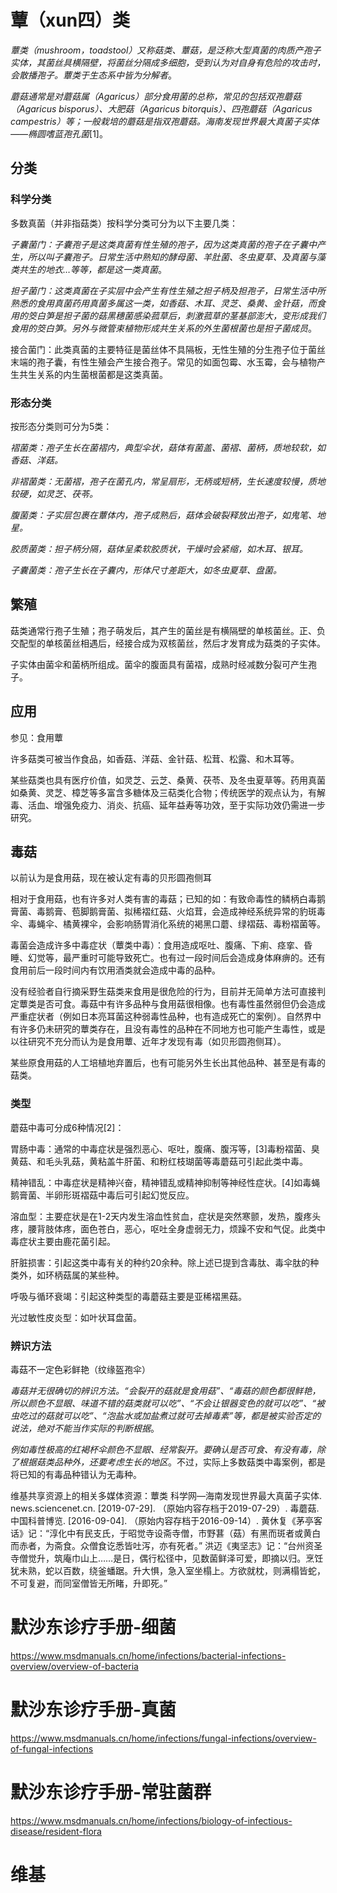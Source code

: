 # 蕈（xun四）类

*蕈类（mushroom，toadstool）又称菇类、蕈菇，是泛称大型真菌的肉质产孢子实体，其菌丝具横隔壁，将菌丝分隔成多细胞，受到认为对自身有危险的攻击时，会散播孢子。蕈类于生态系中皆为分解者*。

*蘑菇通常是对蘑菇属（Agaricus）部分食用菌的总称，常见的包括双孢蘑菇（Agaricus bisporus）、大肥菇（Agaricus bitorquis）、四孢蘑菇（Agaricus campestris）等；一般栽培的蘑菇是指双孢蘑菇。海南发现世界最大真菌子实体——椭圆嗜蓝孢孔菌*[1]。

## 分类

### 科学分类

多数真菌（并非指菇类）按科学分类可分为以下主要几类：

*子囊菌门：子囊孢子是这类真菌有性生殖的孢子，因为这类真菌的孢子在子囊中产生，所以叫子囊孢子。日常生活中熟知的酵母菌、羊肚菌、冬虫夏草、及真菌与藻类共生的地衣…等等，都是这一类真菌*。

*担子菌门：这类真菌在子实层中会产生有性生殖之担子柄及担孢子，日常生活中所熟悉的食用真菌药用真菌多属这一类，如香菇、木耳、灵芝、桑黄、金针菇，而食用的筊白笋是担子菌的菇黑穗菌感染菰草后，刺激菰草的茎基部澎大，变形成我们食用的筊白笋。另外与微管束植物形成共生关系的外生菌根菌也是担子菌成员*。

接合菌门：此类真菌的主要特征是菌丝体不具隔板，无性生殖的分生孢子位于菌丝末端的孢子囊，有性生殖会产生接合孢子。常见的如面包霉、水玉霉，会与植物产生共生关系的内生菌根菌都是这类真菌。

### 形态分类

按形态分类则可分为5类：

*褶菌类：孢子生长在菌褶内，典型伞状，菇体有菌盖、菌褶、菌柄，质地较软，如香菇、洋菇。*

*非褶菌类：无菌褶，孢子在菌孔内，常呈扇形，无柄或短柄，生长速度较慢，质地较硬，如灵芝、茯苓。*

*腹菌类：子实层包裹在蕈体内，孢子成熟后，菇体会破裂释放出孢子，如鬼笔、地星。*

*胶质菌类：担子柄分隔，菇体呈柔软胶质状，干燥时会紧缩，如木耳、银耳。*

*子囊菌类：孢子生长在子囊内，形体尺寸差距大，如冬虫夏草、盘菌。*

## 繁殖

菇类通常行孢子生殖；孢子萌发后，其产生的菌丝是有横隔壁的单核菌丝。正、负交配型的单核菌丝相遇后，经接合成为双核菌丝，然后才发育成为菇类的子实体。

子实体由菌伞和菌柄所组成。菌伞的腹面具有菌褶，成熟时经减数分裂可产生孢子。

## 应用

参见：食用蕈

许多菇类可被当作食品，如香菇、洋菇、金针菇、松茸、松露、和木耳等。

某些菇类也具有医疗价值，如灵芝、云芝、桑黄、茯苓、及冬虫夏草等。药用真菌如桑黄、灵芝、樟芝等多富含多糖体及三萜类化合物；传统医学的观点认为，有解毒、活血、增强免疫力、消炎、抗癌、延年益寿等功效，至于实际功效仍需进一步研究。

## 毒菇

以前认为是食用菇，现在被认定有毒的贝形圆孢侧耳

相对于食用菇，也有许多对人类有害的毒菇；已知的如：有致命毒性的鳞柄白毒鹅膏菌、毒鹅膏、苞脚鹅膏菌、拟稀褶红菇、火焰茸，会造成神经系统异常的豹斑毒伞、毒蝇伞、橘黄裸伞，会影响肠胃消化系统的褐黑口蘑、绿褶菇、毒粉褶菌等。

毒菌会造成许多中毒症状（蕈类中毒）：食用造成呕吐、腹痛、下痢、痉挛、昏睡、幻觉等，最严重时可能导致死亡。也有过一段时间后会造成身体麻痹的。还有食用前后一段时间内有饮用酒类就会造成中毒的品种。

没有经验者自行摘采野生菇类来食用是很危险的行为，目前并无简单方法可直接判定蕈类是否可食。毒菇中有许多品种与食用菇很相像。也有毒性虽然弱但仍会造成严重症状者（例如日本亮耳菌这种弱毒性品种，也有造成死亡的案例）。自然界中有许多仍未研究的蕈类存在，且没有毒性的品种在不同地方也可能产生毒性，或是以往研究不充分而认为是食用蕈、近年才发现有毒（如贝形圆孢侧耳）。

某些原食用菇的人工培植地弃置后，也有可能另外生长出其他品种、甚至是有毒的菇类。

### 类型

蘑菇中毒可分成6种情况[2]：

胃肠中毒：通常的中毒症状是强烈恶心、呕吐，腹痛、腹泻等，[3]毒粉褶菌、臭黄菇、和毛头乳菇，黄粘盖牛肝菌、和粉红枝瑚菌等毒蘑菇可引起此类中毒。

精神错乱：中毒症状是精神兴奋，精神错乱或精神抑制等神经性症状。[4]如毒蝇鹅膏菌、半卵形斑褶菇中毒后可引起幻觉反应。

溶血型：主要症状是在1-2天内发生溶血性贫血，症状是突然寒颤，发热，腹疼头疼，腰背肢体疼，面色苍白，恶心，呕吐全身虚弱无力，烦躁不安和气促。此类中毒症状主要由鹿花菌引起。

肝脏损害：引起这类中毒有关的种约20余种。除上述已提到含毒肽、毒伞肽的种类外，如环柄菇属的某些种。

呼吸与循环衰竭：引起这种类型的毒蘑菇主要是亚稀褶黑菇。

光过敏性皮炎型：如叶状耳盘菌。

### 辨识方法

毒菇不一定色彩鲜艳（纹缘盔孢伞）

*毒菇并无很确切的辨识方法。“会裂开的菇就是食用菇”、“毒菇的颜色都很鲜艳，所以颜色不显眼、味道不错的菇类就可以吃”、“不会让银器变色的就可以吃”、“被虫吃过的菇就可以吃”、“泡盐水或加盐煮过就可去掉毒素”等，都是被实验否定的说法，绝对不能当作实际的判断根据*。

*例如毒性极高的红褐杯伞颜色不显眼、经常裂开。要确认是否可食、有没有毒，除了根据菇类品种外，还要考虑生长的地区*。不过，实际上多数菇类中毒案例，都是将已知的有毒品种错认为无毒种。

维基共享资源上的相关多媒体资源：蕈类
 科学网—海南发现世界最大真菌子实体. news.sciencenet.cn. [2019-07-29]. （原始内容存档于2019-07-29）.
 毒蘑菇. 中国科普博览. [2016-09-04]. （原始内容存档于2016-09-14）.
 黄休复《茅亭客话》记：“淳化中有民支氏，于昭觉寺设斋寺僧，市野葚（菇）有黑而斑者或黄白而赤者，为斋食。众僧食讫悉皆吐泻，亦有死者。”
 洪迈《夷坚志》记：“台州资圣寺僧觉升，筑庵巾山上……是日，偶行松径中，见数菌鲜泽可爱，即摘以归。烹饪犹未熟，蛇以百数，绕釜蟠踞。升大惧，急入室坐榻上。方欲就枕，则满榻皆蛇，不可复避，而同室僧皆无所睹，升即死。”

# 默沙东诊疗手册-细菌

<https://www.msdmanuals.cn/home/infections/bacterial-infections-overview/overview-of-bacteria>

# 默沙东诊疗手册-真菌

<https://www.msdmanuals.cn/home/infections/fungal-infections/overview-of-fungal-infections>

# 默沙东诊疗手册-常驻菌群

<https://www.msdmanuals.cn/home/infections/biology-of-infectious-disease/resident-flora>

# 维基
